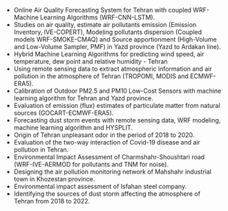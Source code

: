 - Online Air Quality Forecasting System for Tehran with coupled WRF-Machine Learning Algorithms (WRF-CNN-LSTM).  
- Studies on air quality, estimate air pollutants emission (Emission Inventory, IVE-COPERT), Modeling pollutants dispersion (Coupled models WRF-SMOKE-CMAQ) and Source apportionment (High-Volume and Low-Volume Sampler, PMF) in Yazd province (Yazd to Ardakan line).  
- Hybrid Machine Learning Algorithms for predicting wind speed, air temperature, dew point and relative humidity - Tehran
- Using remote sensing data to extract atmospheric information and air pollution in the atmosphere of Tehran (TROPOMI, MODIS and ECMWF-ERA5).
- Calibration of Outdoor PM2.5 and PM10 Low-Cost Sensors with machine learning algorithm for Tehran and Yazd province.  
- Evaluation of emission (flux) estimates of particulate matter from natural sources (GOCART-ECMWF-ERA5).  
- Forecasting dust storm events with remote sensing data, WRF modeling, machine learning algorithm and HYSPLIT.  
- Origin of Tehran unpleasant odor in the period of 2018 to 2020.  
- Evaluation of the two-way interaction of Covid-19 disease and air pollution in Tehran.  
- Environmental Impact Assessment of Charmshahr-Shoushtari road (WRF-IVE-AERMOD for pollutants and TNM for noise).  
- Designing the air pollution monitoring network of Mahshahr industrial town in Khozestan province.  
- Environmental impact assessment of Isfahan steel company.  
- Identifying the sources of dust storm affecting the atmosphere of Tehran from 2018 to 2022.  